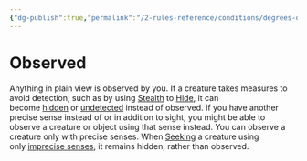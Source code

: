 ```yaml
---
{"dg-publish":true,"permalink":"/2-rules-reference/conditions/degrees-of-detection/observed/","noteIcon":""}
---
```


# Observed

Anything in plain view is observed by you. If a creature takes measures to avoid detection, such as by using [Stealth](https://2e.aonprd.com/Skills.aspx?ID=15) to [Hide](https://2e.aonprd.com/Actions.aspx?ID=62), it can become [hidden](https://2e.aonprd.com/Conditions.aspx?ID=22) or [undetected](https://2e.aonprd.com/Conditions.aspx?ID=39) instead of observed. If you have another precise sense instead of or in addition to sight, you might be able to observe a creature or object using that sense instead. You can observe a creature only with precise senses. When [Seeking](https://2e.aonprd.com/Actions.aspx?ID=84) a creature using only [imprecise senses](https://2e.aonprd.com/Rules.aspx?ID=412), it remains hidden, rather than observed.
